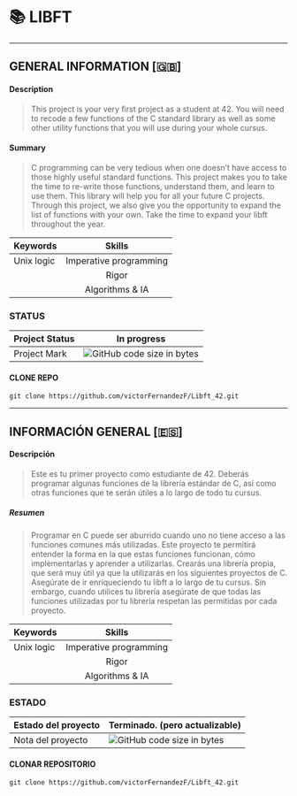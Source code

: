 # :books: LIBFT 
<hr>

## GENERAL INFORMATION [:gb:]

#### Description
>This project is your very first project as a student at 42. You will need to recode a few functions of the C standard library as well as some other utility functions that you will use during your whole cursus.

#### Summary  
>C programming can be very tedious when one doesn’t have access to those highly useful
standard functions. This project makes you to take the time to re-write those functions,
understand them, and learn to use them. This library will help you for all your future C
projects.
Through this project, we also give you the opportunity to expand the list of functions
with your own. Take the time to expand your libft throughout the year.


|  Keywords   |         Skills         |
|-------------|:----------------------:|
| Unix logic  | Imperative programming |
|             |         Rigor          |
|             |     Algorithms & IA    |

### STATUS

| Project Status      |  In progress                 |
|---------------------|------------------------------|
| Project Mark        |  ![GitHub code size in bytes](https://img.shields.io/badge/RESULTADO-100%25-green)|

#### CLONE REPO
~~~~~
git clone https://github.com/victorFernandezF/Libft_42.git
~~~~~

<hr/>

## INFORMACIÓN GENERAL [:es:]

#### Descripción
>Este es tu primer proyecto como estudiante de 42. Deberás programar algunas funciones de la librería estándar de C, así como otras funciones que te serán útiles a lo largo de todo tu cursus.

##### Resumen
>Programar en C puede ser aburrido cuando uno no tiene acceso a las funciones comunes más utilizadas. Este proyecto te permitirá entender la forma en la que estas funciones
funcionan, cómo implementarlas y aprender a utilizarlas. Crearás una librería propia, que
será muy útil ya que la utilizarás en los siguientes proyectos de C.
Asegúrate de ir enriqueciendo tu libft a lo largo de tu cursus. Sin embargo, cuando
utilices tu librería asegúrate de que todas las funciones utilizadas por tu librería respetan
las permitidas por cada proyecto.


|  Keywords   |         Skills         |
|-------------|:----------------------:|
| Unix logic  | Imperative programming |
|             |         Rigor          |
|             |     Algorithms & IA    |

### ESTADO

| Estado del proyecto | Terminado. (pero actualizable)       |
|---------------------|--------------------------------------|
| Nota del proyecto   | ![GitHub code size in bytes](https://img.shields.io/badge/RESULTADO-100%25-green)|

#### CLONAR REPOSITORIO
~~~~~
git clone https://github.com/victorFernandezF/Libft_42.git
~~~~~

<!-- 
### FUNCTIONS
```BASIC FUNCTIONS```

- **isalpha** - *Return 1 if argument is alphabetical and 0 if not*
- **isdigit** - *Return 1 if argument is digit and 0 if not*
- **isalnum** - *Return 1 if argument is alphanumeric and 0 if not*
- **isascii** - *Return 1 if argument is ascii and 0 if not*
- **isprint** - *Return 1 if argument is printable and 0 if not*
- **strlen** - *Return the number or characters of a string*
- **memset** - *writes n bytes of 'c' in a string*
- **bzero** - *Writes n zeroes (0) in a string*
- **memcpy** - *copy n bytes from src to dest*
- **memmove** - *same that copy but with overlap*
- **strlcpy** - *copy some characters from src to dest*
- **strlcat**- *concat some characters from src to dest*
- **toupper** - *Convert a character to upppercase a -> A*
- **tolower** - *Convert a character to lowercase A -> a *
- **strchr** - *Locate thr first ocurrence of 'c' in str. Ret the string*
- **strrchr** - *Locate thr last ocurrence of 'c' in str. Ret the string*
- **strncmp** -  *Compare some chars from two str. Ret the diference*
- **memchr** - **
- **memcmp** - **
- **strnstr** - **
- **atoi** - *Convert a string to int (array to integer)*
- **calloc** - *Allocate mem and fills whith zeroes the str*
- **strdup** - *Allocate enought mem to make a cpy of str. Ret the copy*
- **ft_substr** - *Return a string from another string*
- **ft_strjoin** - *Concat two strings*
- **ft_strtrim** - *Remove the "set" from str begin & end. Ret a new str*
- **ft_split** - *Split a string by a separator. Ret an arrray with words*
- **ft_itoa** - *Convert an int to String*
- **ft_srmapi** - **
- **ft_striteri** - **
- **ft_putchar_fd** - *writes a char in a file director*
- **ft_putstr_fd** - *writes a string in a file director*
- **ft_putndl_fd** - *writes a string in a file director with new line*
- **ft_putnbr_fd** - *writes an integer in a file director*
   
```BONUS```
- ft_lstnew
- ft_lstadd_front
- ft_lstsize
- ft_lstlast
- ft_lstadd_back
- ft_lstdelone
- ft_lstclear
- ft_lstiter
- ft_lstmap

```MORE FUNCTIONS```
- ft_put_binary - *write a number in binary base*
- ft_put_octal - *write a number in octal base*
- ft_put_hexa - *write a number in hexa base*
- ft_str_rev - *Ret a string that is the reversal of the original str hello -> olleh*
- max - *Returns the max value of an array*
- min - *Returns the min value of an array*
- ft_pow - *Returns the pow*

- ###### printf
	- ft_printf
	- ft_print_char
	- ft_print_unsigned
	- ft_unsigned_itoa
	- ft_print_ptr
	- ft_print_string
	- ft_print_int
	- ft_print_hexa
 -->